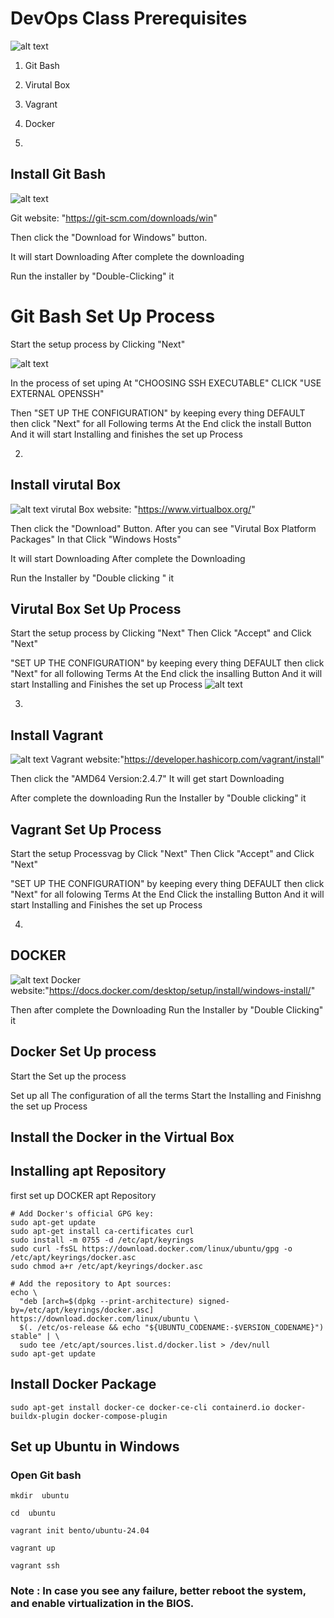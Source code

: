 # DevOps Class Prerequisites

![alt text](image-11.png)

1) Git Bash
2) Virutal Box
3) Vagrant
4) Docker

1)
## Install Git Bash

![alt text](image-5.png)

Git website: "https://git-scm.com/downloads/win"

Then click the "Download for Windows"  button.

It will start Downloading 
After complete the downloading

Run the installer by "Double-Clicking" it


# Git Bash Set Up Process

Start the setup process by Clicking "Next"

![alt text](image-3.png)


In the process of set uping  At "CHOOSING SSH EXECUTABLE" 
CLICK "USE EXTERNAL OPENSSH"

Then "SET UP THE CONFIGURATION" by keeping every thing DEFAULT then click "Next" for all Following terms
At the End click the install Button 
And it will start Installing and finishes the set up Process

2)
## Install  virutal Box 

![alt text](image-6.png)
virutal Box website: "https://www.virtualbox.org/"

Then click the "Download" Button.
After you can see "Virutal Box Platform Packages"
In that Click "Windows Hosts" 

It will start Downloading 
After complete the Downloading 

Run the Installer by "Double clicking " it

## Virutal Box Set Up Process
Start the setup process by Clicking "Next"
Then Click "Accept" and Click "Next"

"SET UP THE CONFIGURATION" by keeping every thing DEFAULT then click "Next" for all following Terms 
At the End click the insalling Button 
And it will start Installing and Finishes the set up Process
![alt text](image-7.png)


3)
## Install Vagrant 

![alt text](image-8.png)
Vagrant website:"https://developer.hashicorp.com/vagrant/install"

Then click the "AMD64 Version:2.4.7"
It will get start Downloading 

After complete the downloading
Run the Installer by "Double clicking" it

## Vagrant Set Up Process

Start the setup Processvag by Click "Next"
Then Click "Accept" and Click "Next"

"SET UP THE CONFIGURATION" by keeping every thing DEFAULT then click "Next" for all folowing Terms
At the End Click the installing Button
And it will start Installing and Finishes the set up Process

4)
## DOCKER 

![alt text](image-10.png)
Docker website:"https://docs.docker.com/desktop/setup/install/windows-install/"

Then after complete the Downloading
Run the Installer by "Double  Clicking" it

## Docker Set Up process
Start the Set up the process

Set up all The configuration of all the terms
Start the Installing and Finishng the set up Process

## Install the Docker in the Virtual Box
## Installing apt Repository
first set up DOCKER apt Repository 

```
# Add Docker's official GPG key:
sudo apt-get update
sudo apt-get install ca-certificates curl
sudo install -m 0755 -d /etc/apt/keyrings
sudo curl -fsSL https://download.docker.com/linux/ubuntu/gpg -o /etc/apt/keyrings/docker.asc
sudo chmod a+r /etc/apt/keyrings/docker.asc

# Add the repository to Apt sources:
echo \
  "deb [arch=$(dpkg --print-architecture) signed-by=/etc/apt/keyrings/docker.asc] https://download.docker.com/linux/ubuntu \
  $(. /etc/os-release && echo "${UBUNTU_CODENAME:-$VERSION_CODENAME}") stable" | \
  sudo tee /etc/apt/sources.list.d/docker.list > /dev/null
sudo apt-get update
```
## Install Docker Package

```
sudo apt-get install docker-ce docker-ce-cli containerd.io docker-buildx-plugin docker-compose-plugin

```
## Set up Ubuntu in Windows

### Open Git bash

```
mkdir  ubuntu

```

```
cd  ubuntu

```
```
vagrant init bento/ubuntu-24.04 

```

```
vagrant up

```

```
vagrant ssh
```

### Note : In case you see any failure, better reboot the system, and enable virtualization in the BIOS.

